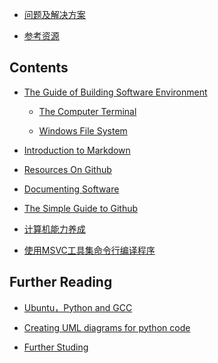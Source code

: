 

* [问题及解决方案](./doc/Problem_Solution.md)

* [参考资源](./doc/References.md)

## Contents

* [The Guide of Building Software Environment](./doc/BuildingSoftwareEnvironment.md)

   * [The Computer Terminal](./doc/ComputerTerminal.md/)

   * [Windows File System](./doc/WindowsFileSystem.md)

* [Introduction to Markdown](./doc/Introduction2Markdown(Chinese).md) 

* [Resources On Github](./doc/ResourcesOnGithub.md)

* [Documenting Software](./doc/DocumentingSoftware.md)

* [The Simple Guide to Github](./doc/TheSimpleStepsGithub(Chinese).md) 

* [计算机能力养成](./doc/tips4coding(Chinese).md) 

* [使用MSVC工具集命令行编译程序](./doc/使用MSVC工具集命令行编译程序.md)

## Further Reading

* [Ubuntu，Python and GCC](./doc/Ubuntu-Python-CPP(Chinese).md) 

* [Creating UML diagrams for python code](./doc/UMLPython.md) 

* [Further Studing](./doc/FurtherStuding.md)


